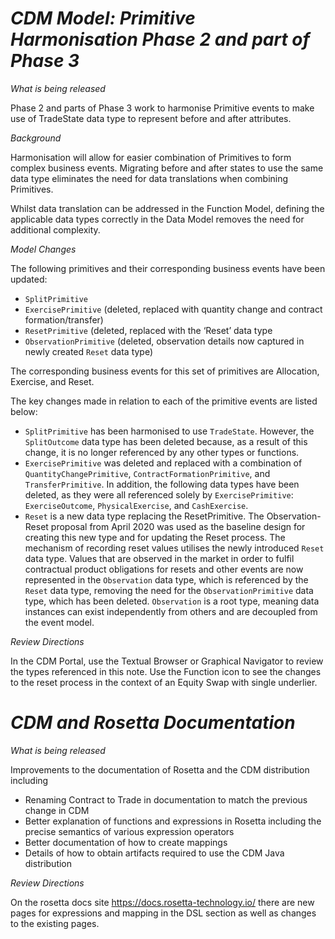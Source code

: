 # *CDM Model: Primitive Harmonisation Phase 2 and part of Phase 3*
 
_What is being released_ 

Phase 2 and parts of Phase 3 work to harmonise Primitive events to make use of TradeState data type to represent before and after attributes.
 
*Background*

Harmonisation will allow for easier combination of Primitives to form complex business events. Migrating before and after states to use the same data type eliminates the need for data translations when combining Primitives.
 
Whilst data translation can be addressed in the Function Model, defining the applicable data types correctly in the Data Model removes the need for additional complexity.
 
*Model Changes*

The following primitives and their corresponding business events have been updated:
 
* `SplitPrimitive`
* `ExercisePrimitive` (deleted, replaced with quantity change and contract formation/transfer)
* `ResetPrimitive` (deleted, replaced with the ‘Reset’ data type
* `ObservationPrimitive` (deleted, observation details now captured in newly created `Reset` data type)
 
The corresponding business events for this set of primitives are Allocation, Exercise, and Reset. 
 
The key changes made in relation to each of the primitive events are listed below: 
 
* `SplitPrimitive` has been harmonised to use `TradeState`. However, the `SplitOutcome` data type has been deleted because, as a result of this change, it is no longer referenced by any other types or functions.  
* `ExercisePrimitive` was deleted and replaced with a combination of `QuantityChangePrimitive`, `ContractFormationPrimitive`, and `TransferPrimitive`. In addition, the following data types have been deleted, as they were all referenced solely by `ExercisePrimitive`:  `ExerciseOutcome`, `PhysicalExercise`, and `CashExercise`.
* `Reset` is a new data type replacing the ResetPrimitive. The Observation-Reset proposal from April 2020 was used as the baseline design for creating this new type and for  updating the Reset process.  The mechanism of recording reset values utilises the newly introduced `Reset` data type. Values that are observed in the market in order to fulfil contractual product obligations for resets and other events are now represented in the `Observation` data type, which is referenced by the `Reset` data type, removing the need for the `ObservationPrimitive`  data type, which has been deleted. `Observation` is a root type, meaning data instances can exist independently from others and are decoupled from the event model.  
 
_Review Directions_

In the CDM Portal, use the Textual Browser or Graphical Navigator to review the types referenced in this note. 
Use the Function icon to see the changes to the reset process in the context of an Equity Swap with single underlier.

# *CDM and Rosetta Documentation*
 
 _What is being released_
 
 Improvements to the documentation of Rosetta and the CDM distribution including
 
 * Renaming Contract to Trade in documentation to match the previous change in CDM
 * Better explanation of functions and expressions in Rosetta including the precise semantics of various expression operators
 * Better documentation of how to create mappings
 * Details of how to obtain artifacts required to use the CDM Java distribution
 
 _Review Directions_
 
 On the rosetta docs site https://docs.rosetta-technology.io/ there are new pages for expressions and mapping in the DSL section as well as changes to the existing pages.
 
